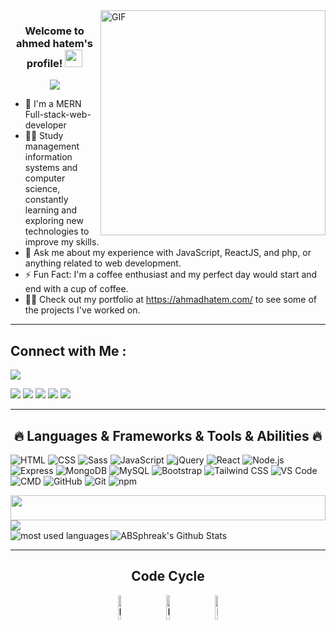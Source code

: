 <img align="right" alt="GIF" src="https://raw.githubusercontent.com/rahul-jha98/rahul-jha98/main/techstack.gif" width="360px"/>
<h3 align="center">
  Welcome to ahmed hatem's profile!
  <img src="https://media.giphy.com/media/hvRJCLFzcasrR4ia7z/giphy.gif" width="28">
</h3>

<!-- Typing SVG by DenverCoder1 - https://github.com/DenverCoder1/readme-typing-svg -->
<p align="center">
  <a href="https://github.com/DenverCoder1/readme-typing-svg"><img src="https://readme-typing-svg.herokuapp.com/?lines=MERN Full-stack%20web%20developer;Always%20learning%20new%20things&font=Fira%20Code&center=true&width=440&height=45&color=f75c7e&vCenter=true&size=22"></a>
</p> 

- 🏢 I'm a MERN Full-stack-web-developer
- 👨‍💻 Study management information systems and computer science,  constantly learning and exploring new technologies to improve my skills.
- 💬 Ask me about my experience with JavaScript, ReactJS, and php, or anything related to web development.
- ⚡ Fun Fact: I'm a coffee enthusiast and my perfect day would start and end with a cup of coffee.
- 👨‍💻 Check out my portfolio at https://ahmadhatem.com/ to see some of the projects I've worked on.
<hr>
<h2>Connect with Me :</h2>

<a href="https://wa.me/+201508902659" target="_blank"><img src="https://img.shields.io/badge/ahmed%20hatem-25D366?style=for-the-badge&logo=whatsapp&logoColor=white"/></a>

<a href="mailto:mr.ahmedhatem.mo@gmail.com" target="_blank"><img src="https://img.shields.io/badge/ahmed%20hatem-D14836?style=for-the-badge&logo=gmail&logoColor=white"/></a> <a href="https://www.facebook.com/ahmad.hatem.9638/" target="_blank"><img src="https://img.shields.io/badge/ahmed%20hatem-1877F2?style=for-the-badge&logo=facebook&logoColor=white"/></a> <a href="https://www.linkedin.com/in/%20eng-ahmedhatem" target="_blank"><img src="https://img.shields.io/badge/ahmed%20hatem-0A66C2?style=for-the-badge&logo=linkedin&logoColor=white"/></a> <a href="https://www.instagram.com/ahmadelshnawe/?igshid=NGExMmI2YTkyZg%3D%3D" target="_blank"><img src="https://img.shields.io/badge/ahmed%20hatem-E4405F?style=for-the-badge&logo=instagram&logoColor=white"/></a> <a href="https://t.me/@Ahmad_Hatem" target="_blank"><img src="https://img.shields.io/badge/ahmed%20hatem-2CA5E0?style=for-the-badge&logo=telegram&logoColor=white"/></a>

<hr>
<h2 align="center">🔥 Languages & Frameworks & Tools & Abilities 🔥</h2>


![HTML](https://img.shields.io/badge/-HTML-05122A?style=flat-square&logo=HTML5&logoWidth=20)
![CSS](https://img.shields.io/badge/-CSS-05122A?style=flat-square&logo=CSS3&logoColor=1572B6&logoWidth=20)
![Sass](https://img.shields.io/badge/-Sass-05122A?style=flat-square&logo=sass&logoWidth=20)
![JavaScript](https://img.shields.io/badge/-JavaScript-05122A?style=flat-square&logo=javascript&logoWidth=20)
![jQuery](https://img.shields.io/badge/-jQuery-05122A?style=flat-square&logo=jquery&logoWidth=20)
![React](https://img.shields.io/badge/-React-05122A?style=flat-square&logo=react&logoWidth=20)
![Node.js](https://img.shields.io/badge/-Node.js-05122A?style=flat-square&logo=node.js&logoWidth=20)
![Express](https://img.shields.io/badge/-Express-05122A?style=flat-square&logo=express&logoWidth=20)
![MongoDB](https://img.shields.io/badge/-MongoDB-05122A?style=flat-square&logo=mongodb&logoColor=339933&logoWidth=20)
![MySQL](https://img.shields.io/badge/-MySQL-05122A?style=flat-square&logo=mysql&logoColor=00758F&logoWidth=20)
![Bootstrap](https://img.shields.io/badge/-Bootstrap-05122A?style=flat-square&logo=bootstrap&logoColor=563D7C&logoWidth=20)
![Tailwind CSS](https://img.shields.io/badge/-Tailwind-05122A?style=flat-square&logo=tailwindcss&logoWidth=20)
![VS Code](https://img.shields.io/badge/-VS_Code-05122A?style=flat-square&logo=visual-studio-code&logoWidth=20)
![CMD](https://img.shields.io/badge/-CMD-05122A?style=flat-square&logo=windows-terminal&logoWidth=20)
![GitHub](https://img.shields.io/badge/-GitHub-05122A?style=flat-square&logo=github&logoWidth=20)
![Git](https://img.shields.io/badge/-Git-05122A?style=flat-square&logo=git&logoWidth=20)
![npm](https://img.shields.io/badge/-npm-05122A?style=flat-square&logo=npm&logoWidth=20)


<img src="https://github.com/Govindv7555/Govindv7555/blob/main/49e76e0596857673c5c80c85b84394c1.gif" width=100% height=40px>
<div>  
    <img src="https://komarev.com/ghpvc/?username=yousefdergham&style=for-the-badge"><br>
</div>


<img align="left" src="https://github-readme-stats.vercel.app/api/top-langs?username=yousefdergham&show_icons=true&locale=en&layout=compact&theme=radical" alt="most used languages"   />
<img src="https://github-readme-stats.vercel.app/api?username=ABSphreak&include_all_commits=true&count_private=true&show_icons=true&line_height=20&title_color=7A7ADB&icon_color=2234AE&text_color=D3D3D3&bg_color=0,000000,130F40" alt="ABSphreak's Github Stats"  >

<hr>
<div align="center">
 <h2 align="center">Code Cycle</h2>
<img src="https://raw.githubusercontent.com/Tarikul-Islam-Anik/Animated-Fluent-Emojis/master/Emojis/Smilies/Face%20with%20Spiral%20Eyes.png" width="10%" alt="Broken system!"/>
&nbsp;&nbsp;&nbsp;&nbsp;&nbsp;
<img src="https://raw.githubusercontent.com/Tarikul-Islam-Anik/Animated-Fluent-Emojis/master/Emojis/Smilies/Relieved%20Face.png" width="10%" alt="It's working!"/>
&nbsp;&nbsp;&nbsp;&nbsp;&nbsp;
<img src="https://raw.githubusercontent.com/Tarikul-Islam-Anik/Animated-Fluent-Emojis/master/Emojis/Smilies/Astonished%20Face.png" width="10%" alt="It's working but you don't know how!"/> 
</div>



<!--img src="https://github.com/SP-XD/SP-XD/blob/main/images/this_page_is.gif?raw=true"  width="40%"/-->
